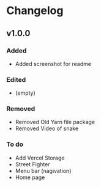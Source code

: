 # Changelog

## v1.0.0

### Added
- Added screenshot for readme

### Edited
 - (empty)

### Removed
- Removed Old Yarn file package
- Removed Video of snake

### To do
 - Add Vercel Storage
 - Street Fighter
 - Menu bar (nagivation)
 - Home page
